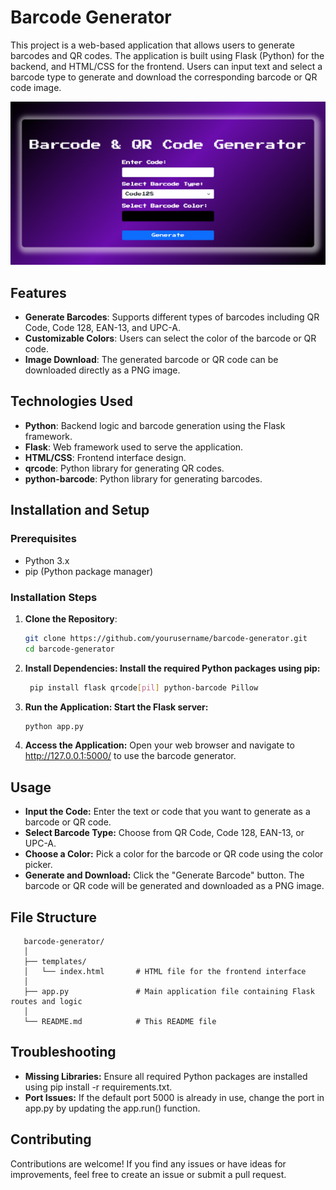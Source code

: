 # Barcode Generator

This project is a web-based application that allows users to generate barcodes and QR codes. The application is built using Flask (Python) for the backend, and HTML/CSS for the frontend. Users can input text and select a barcode type to generate and download the corresponding barcode or QR code image.

<img src="brgen.png" alt="Screenshot of the Barcode Generator" width="1200">

## Features

- **Generate Barcodes**: Supports different types of barcodes including QR Code, Code 128, EAN-13, and UPC-A.
- **Customizable Colors**: Users can select the color of the barcode or QR code.
- **Image Download**: The generated barcode or QR code can be downloaded directly as a PNG image.

## Technologies Used

- **Python**: Backend logic and barcode generation using the Flask framework.
- **Flask**: Web framework used to serve the application.
- **HTML/CSS**: Frontend interface design.
- **qrcode**: Python library for generating QR codes.
- **python-barcode**: Python library for generating barcodes.

## Installation and Setup

### Prerequisites

- Python 3.x
- pip (Python package manager)

### Installation Steps

1. **Clone the Repository**:
   ```bash
   git clone https://github.com/yourusername/barcode-generator.git
   cd barcode-generator
2. **Install Dependencies: Install the required Python packages using pip:**

   ```bash
    pip install flask qrcode[pil] python-barcode Pillow
3. **Run the Application: Start the Flask server:**

   ```bash
   python app.py
4. **Access the Application:** Open your web browser and navigate to http://127.0.0.1:5000/ to use the barcode generator.

## Usage

- **Input the Code:** Enter the text or code that you want to generate as a barcode or QR code.
- **Select Barcode Type:** Choose from QR Code, Code 128, EAN-13, or UPC-A.
- **Choose a Color:** Pick a color for the barcode or QR code using the color picker.
- **Generate and Download:** Click the "Generate Barcode" button. The barcode or QR code will be generated and downloaded as a PNG image.
## File Structure
```plaintext
   barcode-generator/
   │
   ├── templates/
   │   └── index.html       # HTML file for the frontend interface
   │
   ├── app.py               # Main application file containing Flask routes and logic
   │
   └── README.md            # This README file
```
## Troubleshooting
- **Missing Libraries:** Ensure all required Python packages are installed using pip install -r requirements.txt.
- **Port Issues:** If the default port 5000 is already in use, change the port in app.py by updating the app.run() function.
## Contributing
Contributions are welcome! If you find any issues or have ideas for improvements, feel free to create an issue or submit a pull request.
